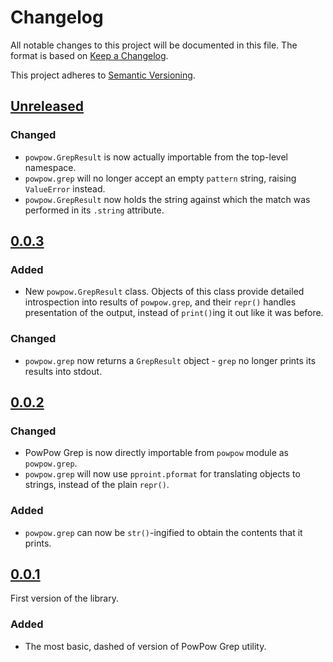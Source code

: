 # Changelog

All notable changes to this project will be documented in this file.
The format is based on [Keep a Changelog](https://keepachangelog.com/en/1.0.0/).

This project adheres to [Semantic Versioning](https://semver.org/spec/v2.0.0.html).

## [Unreleased]
### Changed
- `powpow.GrepResult` is now actually importable from the top-level namespace.
- `powpow.grep` will no longer accept an empty `pattern` string, raising
  `ValueError` instead.
- `powpow.GrepResult` now holds the string against which the match was
  performed in its `.string` attribute.

## [0.0.3]
### Added
- New `powpow.GrepResult` class. Objects of this class provide detailed
  introspection into results of `powpow.grep`, and their `repr()` handles
  presentation of the output, instead of `print()`ing it out like it was
  before.

### Changed
- `powpow.grep` now returns a `GrepResult` object - `grep` no longer prints its
  results into stdout.

## [0.0.2]
### Changed
- PowPow Grep is now directly importable from `powpow` module as `powpow.grep`.
- `powpow.grep` will now use `pproint.pformat` for translating objects to
  strings, instead of the plain `repr()`.

### Added
- `powpow.grep` can now be `str()`-ingified to obtain the contents that it
  prints.

## [0.0.1]
First version of the library.

### Added
- The most basic, dashed of version of PowPow Grep utility.

[Unreleased]: https://github.com/mrmino/powpow/compare/v0.0.3...HEAD
[0.0.3]: https://github.com/mrmino/powpow/compare/v0.0.2...v0.0.3
[0.0.2]: https://github.com/mrmino/powpow/compare/v0.0.1...v0.0.2
[0.0.1]: https://github.com/mrmino/powpow/releases/tag/v0.0.1
